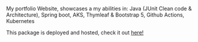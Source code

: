 My portfolio Website, showcases a my abilities in:
Java (JUnit Clean code & Architecture),
Spring boot,
AKS,
Thymleaf & Bootstrap 5,
Github Actions,
Kubernetes

This package is deployed and hosted, check it out [here!](https://phitiet.nl)
